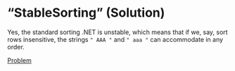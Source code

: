 # “StableSorting” (Solution)

Yes, the standard sorting .NET is unstable, which means that if we, say, sort rows insensitive, the strings `" AAA "` and `" aaa "` can accommodate in any order.

[Problem](./StableSorting-Q.md)